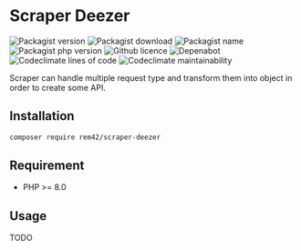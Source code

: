 Scraper Deezer
==============

![Packagist version](https://flat.badgen.net/packagist/v/rem42/scraper-deezer)
![Packagist download](https://flat.badgen.net/packagist/dt/rem42/scraper-deezer)
![Packagist name](https://flat.badgen.net/packagist/name/rem42/scraper-deezer)
![Packagist php version](https://flat.badgen.net/packagist/php/rem42/scraper-deezer)
![Github licence](https://flat.badgen.net/github/license/rem42/scraper-deezer)
![Depenabot](https://flat.badgen.net/github/dependabot/rem42/scraper-deezer)
![Codeclimate lines of code](https://flat.badgen.net/codeclimate/loc/rem42/scraper-deezer)
![Codeclimate maintainability](https://flat.badgen.net/codeclimate/maintainability/rem42/scraper-deezer)

Scraper can handle multiple request type and transform them into object in order to create some API.

Installation
------------

````bash
composer require rem42/scraper-deezer
````

Requirement
-----------

- PHP >= 8.0

Usage
-----

 TODO
